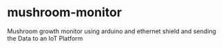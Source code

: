 # mushroom-monitor 
 Mushroom growth monitor using arduino and ethernet shield and sending the Data to an IoT Platform
